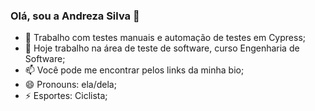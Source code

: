 ### Olá, sou a Andreza Silva 👋


- 🔭 Trabalho com testes manuais e automação de testes em Cypress;
- 🌱 Hoje trabalho na área de teste de software, curso Engenharia de Software;
- 📫 Você pode me encontrar pelos links da minha bio;
- 😄 Pronouns: ela/dela;
- ⚡ Esportes: Ciclista;


